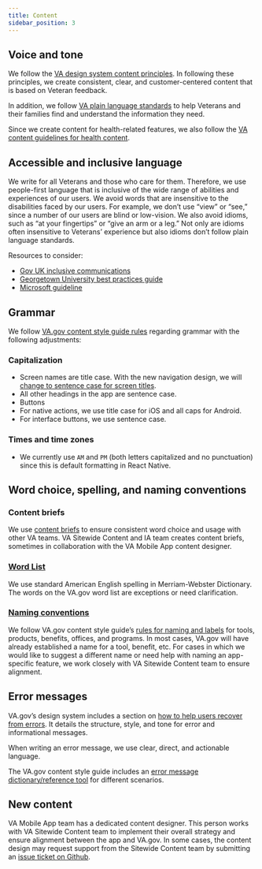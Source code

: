 ```yaml
---
title: Content
sidebar_position: 3
---
```


## Voice and tone
We follow the [VA design system content principles](https://design.va.gov/content-style-guide/content-principles). In following these principles, we create consistent, clear, and customer-centered content that is based on Veteran feedback. 

In addition, we follow [VA plain language standards](https://design.va.gov/content-style-guide/content-principles/plain-language) to help Veterans and their families find and understand the information they need.

Since we create content for health-related features, we also follow the [VA content guidelines for health content](https://design.va.gov/content-style-guide/health-content).

## Accessible and inclusive language
We write for all Veterans and those who care for them. Therefore, we use people-first language that is inclusive of the wide range of abilities and experiences of our users. 
We avoid words that are insensitive to the disabilities faced by our users. For example, we don’t use “view” or “see,” since a number of our users are blind or low-vision. We also avoid idioms, such as “at your fingertips” or “give an arm or a leg.” Not only are idioms often insensitive to Veterans’ experience but also idioms don’t follow plain language standards.

Resources to consider:

- [Gov UK inclusive communications](https://www.gov.uk/government/publications/inclusive-communication/inclusive-language-words-to-use-and-avoid-when-writing-about-disability)
- [Georgetown University best practices guide](https://beeckcenter.georgetown.edu/wp-content/uploads/2022/01/Accessible-Benefits-Information.pdf)
- [Microsoft guideline](https://docs.microsoft.com/en-us/style-guide/a-z-word-list-term-collections/term-collections/accessibility-terms)

## Grammar

We follow [VA.gov content style guide rules](https://design.va.gov/content-style-guide/) regarding grammar with the following adjustments:

### Capitalization

- Screen names are title case. With the new navigation design, we will [change to sentence case for screen titles](https://github.com/department-of-veterans-affairs/va-mobile-app/issues/2575).
- All other headings in the app are sentence case.
- Buttons
 - For native actions, we use title case for iOS and all caps for Android.
 - For interface buttons, we use sentence case.


### Times and time zones

- We currently use `AM` and `PM` (both letters capitalized and no punctuation) since this is default formatting in React Native.

## Word choice, spelling, and naming conventions
### Content briefs
We use [content briefs](https://github.com/department-of-veterans-affairs/va.gov-team/tree/master/products/content/content-briefs) to ensure consistent word choice and usage with other VA teams. VA Sitewide Content and IA team creates content briefs, sometimes in collaboration with the VA Mobile App content designer.
### [Word List](https://design.va.gov/content-style-guide/word-list)
We use standard American English spelling in Merriam-Webster Dictionary. The words on the VA.gov word list are exceptions or need clarification.
### [Naming conventions](https://design.va.gov/content-style-guide/naming-and-labels)
We follow VA.gov content style guide’s [rules for naming and labels](https://design.va.gov/content-style-guide/naming-and-labels)  for tools, products, benefits, offices, and programs. 
In most cases, VA.gov will have already established a name for a tool, benefit, etc. For cases in which we would like to suggest a different name or need help with naming an app-specific feature, we work closely with VA Sitewide Content team to ensure alignment.
 
## Error messages
VA.gov’s design system includes a section on [how to help users recover from errors](https://design.va.gov/patterns/help-users-to/recover-from-errors). It details the structure, style, and tone for error and informational messages.

When writing an error message, we use clear, direct, and actionable language.

The VA.gov content style guide includes an [error message dictionary/reference tool](https://design.va.gov/content-style-guide/error-messages/) for different scenarios.


## New content
VA Mobile App team has a dedicated content designer. This person works with VA Sitewide Content team to implement their overall strategy and ensure alignment between the app and VA.gov. In some cases, the content design may request support from the Sitewide Content team by submitting an [issue ticket on Github](https://github.com/department-of-veterans-affairs/va.gov-team/issues/new?assignees=Sitewide+Content%2C+RLHecht&labels=sitewide+content%2C+sitewide+content-product+support&template=sitewide-content-intake-form.md&title=%3CType+of+Request%3E+from+%3CTeam%3E).
